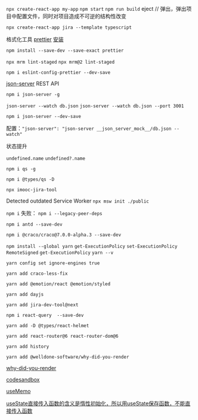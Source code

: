 `npx create-react-app my-app`
`npm start`
`npm run build`
eject // 弹出，弹出项目中配置文件，同时对项目造成不可逆的结构性改变

`npx create-react-app jira --template typescript`

格式化工具 [prettier](https://prettier.io/) [安装](https://prettier.io/docs/en/install.html)

`npm install --save-dev --save-exact prettier`

`npx mrm lint-staged`
`npx mrm@2 lint-staged`

`npm i eslint-config-prettier --dev-save`

[json-server](https://github.com/typicode/json-server/)
REST API

`npm i json-server -g`

`json-server --watch db.json`
`json-server --watch db.json --port 3001`

`npm i json-server --dev-save`

配置：`"json-server": "json-server __json_server_mock__/db.json --watch"`

状态提升

`undefined.name`
`undefined?.name`

`npm i qs -g`

`npm i @types/qs -D`

`npx imooc-jira-tool`

Detected outdated Service Worker
`npx msw init ./public`

`npm i` 失败： `npm i --legacy-peer-deps`

`npm i antd --save-dev`

`npm i @craco/craco@7.0.0-alpha.3 --save-dev`

`npm install --global yarn`
`get-ExecutionPolicy`
`set-ExecutionPolicy RemoteSigned`
`get-ExecutionPolicy`
`yarn --v`

`yarn config set ignore-engines true`

`yarn add craco-less-fix`

`yarn add @emotion/react @emotion/styled`

`yarn add dayjs`

`yarn add jira-dev-tool@next`

`npm i react-query  --save-dev`

`yarn add -D @types/react-helmet`

`yarn add react-router@6 react-router-dom@6`

`yarn add history`

`yarn add @welldone-software/why-did-you-render`

[why-did-you-render](https://github.com/welldone-software/why-did-you-render)

[codesandbox](https://codesandbox.io/s/relaxed-hoover-ol5dv?file=/src/app.js)

[useMemo](https://zh-hans.reactjs.org/docs/hooks-reference.html)


[useState直接传入函数的含义是惰性初始化，所以用useState保存函数，不能直接传入函数](https://codesandbox.io/s/blissful-water-230u4?file=/src/App.js)
